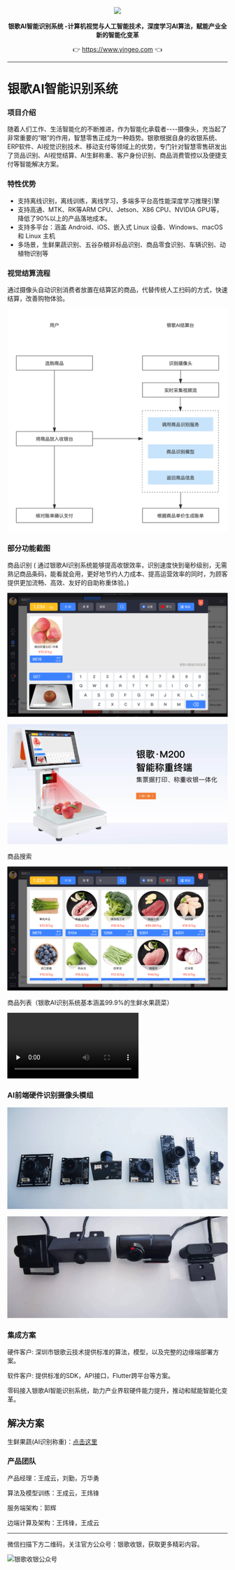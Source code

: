 <p align="center">
	<a href="https://www.yingeo.com"><img src="https://doc.yingeo.com/wiki/uploads/yingeopos/images/m_4905888856a13754ebaafa3ff42704fe_r.png" width="30%"></a>
</p>
<p align="center">
	<strong>银歌AI智能识别系统 -计算机视觉与人工智能技术，深度学习AI算法，赋能产业全新的智能化变革</strong>
</p>
<p align="center">
	👉 <a href="https://www.yingeo.com">https://www.yingeo.com</a> 👈
</p>


-------------------------------------------------------------------------------

# 银歌AI智能识别系统

### 项目介绍

随着人们工作、生活智能化的不断推进，作为智能化承载者----摄像头，充当起了非常重要的“眼”的作用，智慧零售正成为一种趋势。银歌根据自身的收银系统、ERP软件、AI视觉识别技术、移动支付等领域上的优势，专门针对智慧零售研发出了货品识别、AI视觉结算、AI生鲜称重、客户身份识别、商品消费管控以及便捷支付等智能解决方案。

###  特性优势

- 支持离线识别，离线训练，离线学习，多端多平台高性能深度学习推理引擎
- 支持高通、MTK、RK等ARM CPU、Jetson、X86 CPU、NVIDIA GPU等，降低了90%以上的产品落地成本。
- 支持多平台：涵盖 Android、iOS、嵌入式 Linux 设备、Windows、macOS 和 Linux 主机
- 多场景，生鲜果蔬识别、五谷杂粮非标品识别、商品零食识别、车辆识别、动植物识别等

### 视觉结算流程

通过摄像头自动识别消费者放置在结算区的商品，代替传统人工扫码的方式，快速结算，改善购物体验。

![a-1](./images/a-1.jpg)

### 部分功能截图

商品识别 ( 通过银歌AI识别系统能够提高收银效率，识别速度快到毫秒级别，无需熟记商品条码，能看就会用，更好地节约人力成本、提高运营效率的同时，为顾客提供更加流畅、高效、友好的自助称重体验。)

![ai-shi](./images/ai-shi.png)

![cz-01](./images/yingeom-200.jpg)

商品搜索

![ai-so](./images/ai-so.png)

商品列表（银歌AI识别系统基本涵盖99.9%的生鲜水果蔬菜）


<video id="video" controls="" preload="none">
    <source id="mp4" src="./images/ai.mp4" type="video/mp4">
</video>


### AI前端硬件识别摄像头模组

![xst02](./images/xst02.jpg)

![sxt](./images/sxt.jpg)

### 集成方案

硬件客户: 深圳市银歌云技术提供标准的算法，模型，以及完整的边缘端部署方案。

软件客户: 提供标准的SDK，API接口，Flutter跨平台等方案。

零码接入银歌AI智能识别系统，助力产业界软硬件能力提升，推动和赋能智能化变革。

## 解决方案

生鲜果蔬(AI识别称重)：[点击这里](./docs/ai-weighing.md)

### 产品团队

产品经理：王成云，刘勤，万华勇

算法及模型训练：王成云，王炜锋

服务端架构：郭辉

边端计算及架构：王炜锋，王成云

***
微信扫描下方二维码，关注官方公众号：银歌收银，获取更多精彩内容。

![银歌收银公众号](https://doc.yingeo.com/wiki/uploads/yingeopos/images/m_84fa9e20c00fe6ca4564572e545cc6e3_r.png "银歌收银公众号")